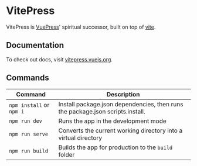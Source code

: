 # VitePress

VitePress is [VuePress](https://vuepress.vuejs.org/)' spiritual successor, built on top of [vite](https://github.com/vitejs/vite).

## Documentation

To check out docs, visit [vitepress.vuejs.org](https://vitepress.vuejs.org/).

## Commands

| Command                  | Description                                                                    |
| ------------------------ | ------------------------------------------------------------------------------ |
| `npm install` or `npm i` | Install package.json dependencies, then runs the package.json scripts.install. |
| `npm run dev`            | Runs the app in the development mode                                           |
| `npm run serve`          | Converts the current working directory into a virtual directory                |
| `npm run build`          | Builds the app for production to the `build` folder                            |
